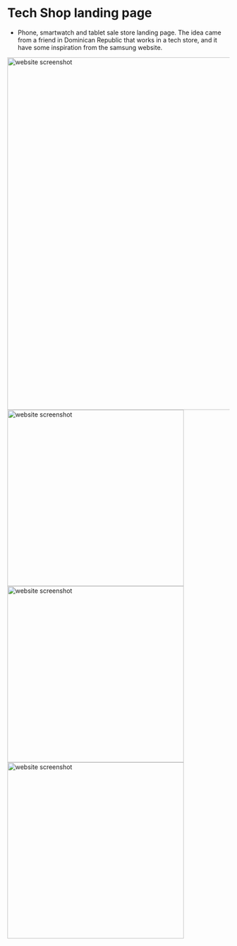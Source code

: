 # Tech Shop landing page

- Phone, smartwatch and tablet sale store landing page. The idea came from a friend in Dominican Republic that works in a tech store, and it have some inspiration from the samsung website.

<img src="images/screenshots/tech-store-1.png" alt="website screenshot" width="800">
<img src="images/screenshots/tech-store-mobile-1.png" alt="website screenshot" width="400">
<img src="images/screenshots/tech-store-mobile-2.png" alt="website screenshot" width="400">
<img src="images/screenshots/tech-store-mobile-3.png" alt="website screenshot" width="400">